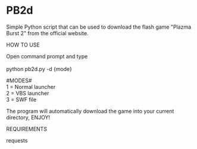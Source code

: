 # PB2d
Simple Python script that can be used to download the flash game "Plazma Burst 2" from the official website.

HOW TO USE

Open command prompt and type <br/>
<br/>
python pb2d.py -d {mode}<br/>

#MODES#<br/>
1 = Normal launcher<br/>
2 = VBS launcher<br/>
3 = SWF file<br/>

The program will automatically download the game into your current directory, ENJOY!

REQUIREMENTS

requests
